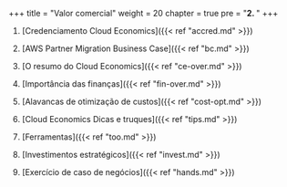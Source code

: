 +++ 
title = "Valor comercial" 
weight = 20
chapter = true
pre = "<b>2. </b>"
+++



1. [Credenciamento Cloud Economics]({{< ref "accred.md" >}})

1. [AWS Partner Migration Business Case]({{< ref "bc.md" >}})

1. [O resumo do Cloud Economics]({{< ref "ce-over.md" >}})

1. [Importância das finanças]({{< ref "fin-over.md" >}})

1. [Alavancas de otimização de custos]({{< ref "cost-opt.md" >}})

1. [Cloud Economics Dicas e truques]({{< ref "tips.md" >}})

1. [Ferramentas]({{< ref "too.md" >}})

1. [Investimentos estratégicos]({{< ref "invest.md" >}})

1. [Exercício de caso de negócios]({{< ref "hands.md" >}})
